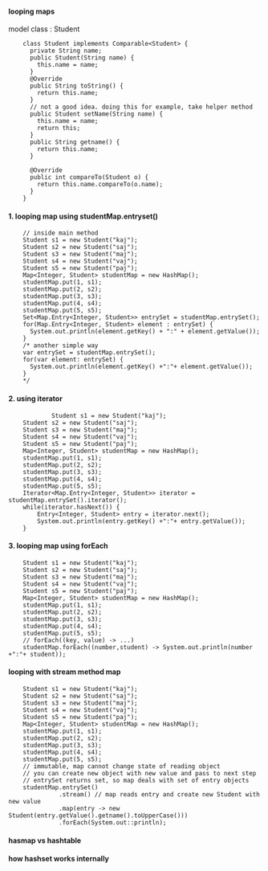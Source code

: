 #### looping maps

model class : Student

        class Student implements Comparable<Student> {
          private String name;
          public Student(String name) {
            this.name = name;
          }
          @Override
          public String toString() {
            return this.name;
          }
          // not a good idea. doing this for example, take helper method
          public Student setName(String name) {
            this.name = name;
            return this;
          }
          public String getname() {
            return this.name;
          }

          @Override
          public int compareTo(Student o) {
            return this.name.compareTo(o.name);
          }
        }

#### 1. looping map using studentMap.entryset()

        // inside main method
        Student s1 = new Student("kaj");
        Student s2 = new Student("saj");
        Student s3 = new Student("maj");
        Student s4 = new Student("vaj");
        Student s5 = new Student("paj");
        Map<Integer, Student> studentMap = new HashMap();
        studentMap.put(1, s1);
        studentMap.put(2, s2);
        studentMap.put(3, s3);
        studentMap.put(4, s4);
        studentMap.put(5, s5);
        Set<Map.Entry<Integer, Student>> entrySet = studentMap.entrySet();
        for(Map.Entry<Integer, Student> element : entrySet) {
          System.out.println(element.getKey() + ":" + element.getValue());
        }
        /* another simple way
        var entrySet = studentMap.entrySet();
        for(var element: entrySet) {
          System.out.println(element.getKey() +":"+ element.getValue());
        }
        */

#### 2. using iterator

                Student s1 = new Student("kaj");
		Student s2 = new Student("saj");
		Student s3 = new Student("maj");
		Student s4 = new Student("vaj");
		Student s5 = new Student("paj");
		Map<Integer, Student> studentMap = new HashMap();
		studentMap.put(1, s1);
		studentMap.put(2, s2);
		studentMap.put(3, s3);
		studentMap.put(4, s4);
		studentMap.put(5, s5);
		Iterator<Map.Entry<Integer, Student>> iterator = studentMap.entrySet().iterator();
		while(iterator.hasNext()) {
			Entry<Integer, Student> entry = iterator.next();
			System.out.println(entry.getKey() +":"+ entry.getValue());
		}


#### 3. looping map using forEach

        Student s1 = new Student("kaj");
        Student s2 = new Student("saj");
        Student s3 = new Student("maj");
        Student s4 = new Student("vaj");
        Student s5 = new Student("paj");
        Map<Integer, Student> studentMap = new HashMap();
        studentMap.put(1, s1);
        studentMap.put(2, s2);
        studentMap.put(3, s3);
        studentMap.put(4, s4);
        studentMap.put(5, s5);
        // forEach((key, value) -> ...)
        studentMap.forEach((number,student) -> System.out.println(number +":"+ student));

#### looping with stream method map

		Student s1 = new Student("kaj");
		Student s2 = new Student("saj");
		Student s3 = new Student("maj");
		Student s4 = new Student("vaj");
		Student s5 = new Student("paj");
		Map<Integer, Student> studentMap = new HashMap();
		studentMap.put(1, s1);
		studentMap.put(2, s2);
		studentMap.put(3, s3);
		studentMap.put(4, s4);
		studentMap.put(5, s5);
		// immutable, map cannot change state of reading object
		// you can create new object with new value and pass to next step
		// entrySet returns set, so map deals with set of entry objects
		studentMap.entrySet()
				  .stream() // map reads entry and create new Student with new value
				  .map(entry -> new Student(entry.getValue().getname().toUpperCase()))
				  .forEach(System.out::println);

#### hasmap vs hashtable

#### how hashset works internally
